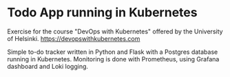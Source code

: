 # Todo App running in Kubernetes

Exercise for the course "DevOps with Kubernetes" offered by the University of Helsinki.
https://devopswithkubernetes.com

Simple to-do tracker written in Python and Flask with a Postgres database running in Kubernetes.
Monitoring is done with Prometheus, using Grafana dashboard and Loki logging.

